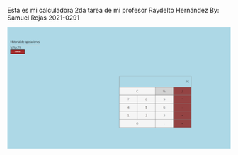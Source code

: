 Esta es mi calculadora 2da tarea de mi profesor Raydelto Hernández
By: Samuel Rojas 2021-0291

<img src="operacion.png">
